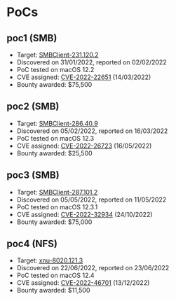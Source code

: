 # PoCs

## poc1 (SMB)
- Target: [SMBClient-231.120.2](https://github.com/apple-oss-distributions/SMBClient/tree/SMBClient-231.120.2)
- Discovered on 31/01/2022, reported on 02/02/2022
- PoC tested on macOS 12.2
- CVE assigned: [CVE-2022-22651](https://support.apple.com/en-us/HT213183) (14/03/2022)
- Bounty awarded: $75,500

## poc2 (SMB)
- Target: [SMBClient-286.40.9](https://github.com/apple-oss-distributions/SMBClient/tree/SMBClient-286.40.9)
- Discovered on 05/02/2022, reported on 16/03/2022
- PoC tested on macOS 12.3
- CVE assigned: [CVE-2022-26723](https://support.apple.com/en-us/HT213257) (16/05/2022)
- Bounty awarded: $25,500

## poc3 (SMB)
- Target: [SMBClient-287.101.2](https://github.com/apple-oss-distributions/SMBClient/tree/SMBClient-287.101.2)
- Discovered on 05/05/2022, reported on 11/05/2022
- PoC tested on macOS 12.3.1
- CVE assigned: [CVE-2022-32934](https://support.apple.com/en-us/HT213488) (24/10/2022)
- Bounty awarded: $75,000

## poc4 (NFS)
- Target: [xnu-8020.121.3](https://github.com/apple-oss-distributions/xnu/tree/xnu-8020.121.3)
- Discovered on 22/06/2022, reported on 23/06/2022
- PoC tested on macOS 12.4
- CVE assigned: [CVE-2022-46701](https://support.apple.com/en-us/HT213530) (13/12/2022)
- Bounty awarded: $11,500

